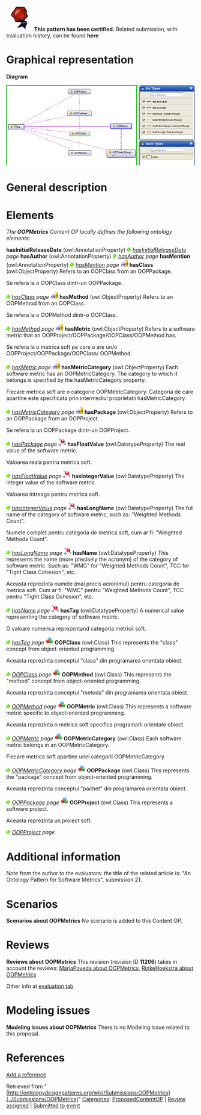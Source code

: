 [![](../images/thumb/b/b5/Certified.png/70px-Certified.png)](../Image/Certified.png "Certified.png") __This pattern has been certified.__
Related submission, with evaluation history, can be found __here__





#  Graphical representation


__Diagram__




[![Image:OOPMetricsDiagram.png](../images/0/0a/OOPMetricsDiagram.png)](../Image/OOPMetricsDiagram.png "Image:OOPMetricsDiagram.png")




#  General description


  




#  Elements


_The __OOPMetrics__ Content OP locally defines the following ontology elements:_



__hasInitialReleaseDate__ (owl:AnnotationProperty) 
 [![](../images/thumb/8/87/ArrowRight.gif/11px-ArrowRight.gif)](../Image/ArrowRight.gif "ArrowRight.gif") _[hasInitialReleaseDate](../Submissions/OOPMetrics/hasInitialReleaseDate "Submissions:OOPMetrics/hasInitialReleaseDate") page_
__hasAuthor__ (owl:AnnotationProperty) 
 [![](../images/thumb/8/87/ArrowRight.gif/11px-ArrowRight.gif)](../Image/ArrowRight.gif "ArrowRight.gif") _[hasAuthor](../Submissions/OOPMetrics/hasAuthor "Submissions:OOPMetrics/hasAuthor") page_
__hasMention__ (owl:AnnotationProperty) 
 [![](../images/thumb/8/87/ArrowRight.gif/11px-ArrowRight.gif)](../Image/ArrowRight.gif "ArrowRight.gif") _[hasMention](../Submissions/OOPMetrics/hasMention "Submissions:OOPMetrics/hasMention") page_
[![ObjectProperty](../images/thumb/c/c3/ObjectProperty.gif/20px-ObjectProperty.gif)](../Image/ObjectProperty.gif "ObjectProperty") __hasClass__ (owl:ObjectProperty) Refers to an OOPClass from an OOPPackage.
  



Se refera la o OOPClass dintr-un OOPPackage. 



 [![](../images/thumb/8/87/ArrowRight.gif/11px-ArrowRight.gif)](../Image/ArrowRight.gif "ArrowRight.gif") _[hasClass](../Submissions/OOPMetrics/hasClass "Submissions:OOPMetrics/hasClass") page_
[![ObjectProperty](../images/thumb/c/c3/ObjectProperty.gif/20px-ObjectProperty.gif)](../Image/ObjectProperty.gif "ObjectProperty") __hasMethod__ (owl:ObjectProperty) Refers to an OOPMethod from an OOPClass.
  



Se refera la o OOPMethod dintr-o OOPClass. 



 [![](../images/thumb/8/87/ArrowRight.gif/11px-ArrowRight.gif)](../Image/ArrowRight.gif "ArrowRight.gif") _[hasMethod](../Submissions/OOPMetrics/hasMethod "Submissions:OOPMetrics/hasMethod") page_
[![ObjectProperty](../images/thumb/c/c3/ObjectProperty.gif/20px-ObjectProperty.gif)](../Image/ObjectProperty.gif "ObjectProperty") __hasMetric__ (owl:ObjectProperty) Refers to a software metric that an OOPProject/OOPPackage/OOPClass/OOPMethod has.
  



Se refera la o metrica soft pe care o are un/o OOPProject/OOPPackage/OOPClass/ OOPMethod. 



 [![](../images/thumb/8/87/ArrowRight.gif/11px-ArrowRight.gif)](../Image/ArrowRight.gif "ArrowRight.gif") _[hasMetric](../Submissions/OOPMetrics/hasMetric "Submissions:OOPMetrics/hasMetric") page_
[![ObjectProperty](../images/thumb/c/c3/ObjectProperty.gif/20px-ObjectProperty.gif)](../Image/ObjectProperty.gif "ObjectProperty") __hasMetricCategory__ (owl:ObjectProperty) Each software metric has an OOPMetricCategory. The category to which it belongs is specified by the hasMetricCategory property.
  



Fiecare metrica soft are o categorie OOPMetricCategory. Categoria de care apartine este specificata prin intermediul proprietatii hasMetricCategory. 



 [![](../images/thumb/8/87/ArrowRight.gif/11px-ArrowRight.gif)](../Image/ArrowRight.gif "ArrowRight.gif") _[hasMetricCategory](../Submissions/OOPMetrics/hasMetricCategory "Submissions:OOPMetrics/hasMetricCategory") page_
[![ObjectProperty](../images/thumb/c/c3/ObjectProperty.gif/20px-ObjectProperty.gif)](../Image/ObjectProperty.gif "ObjectProperty") __hasPackage__ (owl:ObjectProperty) Refers to an OOPPackage from an OOPProject.
  



Se refera la un OOPPackage dintr-un OOPProject. 



 [![](../images/thumb/8/87/ArrowRight.gif/11px-ArrowRight.gif)](../Image/ArrowRight.gif "ArrowRight.gif") _[hasPackage](../Submissions/OOPMetrics/hasPackage "Submissions:OOPMetrics/hasPackage") page_
[![DatatypeProperty](../images/thumb/a/a5/DatatypeProperty.gif/20px-DatatypeProperty.gif)](../Image/DatatypeProperty.gif "DatatypeProperty") __hasFloatValue__ (owl:DatatypeProperty) The real value of the software metric.
  



Valoarea reala pentru metrica soft. 



 [![](../images/thumb/8/87/ArrowRight.gif/11px-ArrowRight.gif)](../Image/ArrowRight.gif "ArrowRight.gif") _[hasFloatValue](../Submissions/OOPMetrics/hasFloatValue "Submissions:OOPMetrics/hasFloatValue") page_
[![DatatypeProperty](../images/thumb/a/a5/DatatypeProperty.gif/20px-DatatypeProperty.gif)](../Image/DatatypeProperty.gif "DatatypeProperty") __hasIntegerValue__ (owl:DatatypeProperty) The integer value of the software metric.
  



Valoarea intreaga pentru metrica soft. 



 [![](../images/thumb/8/87/ArrowRight.gif/11px-ArrowRight.gif)](../Image/ArrowRight.gif "ArrowRight.gif") _[hasIntegerValue](../Submissions/OOPMetrics/hasIntegerValue "Submissions:OOPMetrics/hasIntegerValue") page_
[![DatatypeProperty](../images/thumb/a/a5/DatatypeProperty.gif/20px-DatatypeProperty.gif)](../Image/DatatypeProperty.gif "DatatypeProperty") __hasLongName__ (owl:DatatypeProperty) The full name of the category of software metric, such as: "Weighted Methods Count".
  



Numele complet pentru categoria de metrica soft, cum ar fi: "Weighted Methods Count". 



 [![](../images/thumb/8/87/ArrowRight.gif/11px-ArrowRight.gif)](../Image/ArrowRight.gif "ArrowRight.gif") _[hasLongName](../Submissions/OOPMetrics/hasLongName "Submissions:OOPMetrics/hasLongName") page_
[![DatatypeProperty](../images/thumb/a/a5/DatatypeProperty.gif/20px-DatatypeProperty.gif)](../Image/DatatypeProperty.gif "DatatypeProperty") __hasName__ (owl:DatatypeProperty) This represents the name (more precisely the acronym) of the category of software metric. Such as: "WMC" for "Weighted Methods Count", TCC for "Tight Class Cohesion", etc.
  



Aceasta reprezinta numele (mai precis acronimul) pentru categoria de metrica soft. Cum ar fi: "WMC" pentru "Weighted Methods Count", TCC pentru "Tight Class Cohesion", etc. 



 [![](../images/thumb/8/87/ArrowRight.gif/11px-ArrowRight.gif)](../Image/ArrowRight.gif "ArrowRight.gif") _[hasName](../Submissions/OOPMetrics/hasName "Submissions:OOPMetrics/hasName") page_
[![DatatypeProperty](../images/thumb/a/a5/DatatypeProperty.gif/20px-DatatypeProperty.gif)](../Image/DatatypeProperty.gif "DatatypeProperty") __hasTag__ (owl:DatatypeProperty) A numerical value representing the category of software metric.
  



O valoare numerica reprezentand categoria metricii soft. 



 [![](../images/thumb/8/87/ArrowRight.gif/11px-ArrowRight.gif)](../Image/ArrowRight.gif "ArrowRight.gif") _[hasTag](../Submissions/OOPMetrics/hasTag "Submissions:OOPMetrics/hasTag") page_
[![Class](../images/thumb/2/27/Class.gif/20px-Class.gif)](../Image/Class.gif "Class") __OOPClass__ (owl:Class) This represents the "class" concept from object-oriented programming.
  



Aceasta reprezinta conceptul "clasa" din programarea orientata obiect. 



 [![](../images/thumb/8/87/ArrowRight.gif/11px-ArrowRight.gif)](../Image/ArrowRight.gif "ArrowRight.gif") _[OOPClass](../Submissions/OOPMetrics/OOPClass "Submissions:OOPMetrics/OOPClass") page_
[![Class](../images/thumb/2/27/Class.gif/20px-Class.gif)](../Image/Class.gif "Class") __OOPMethod__ (owl:Class) This represents the "method" concept from object-oriented programming.
  



Aceasta reprezinta conceptul "metoda" din programarea orientata obiect. 



 [![](../images/thumb/8/87/ArrowRight.gif/11px-ArrowRight.gif)](../Image/ArrowRight.gif "ArrowRight.gif") _[OOPMethod](../Submissions/OOPMetrics/OOPMethod "Submissions:OOPMetrics/OOPMethod") page_
[![Class](../images/thumb/2/27/Class.gif/20px-Class.gif)](../Image/Class.gif "Class") __OOPMetric__ (owl:Class) This represents a software metric specific to object-oriented programming.
  



Aceasta reprezinta o metrica soft specifica programarii orientate obiect. 



 [![](../images/thumb/8/87/ArrowRight.gif/11px-ArrowRight.gif)](../Image/ArrowRight.gif "ArrowRight.gif") _[OOPMetric](../Submissions/OOPMetrics/OOPMetric "Submissions:OOPMetrics/OOPMetric") page_
[![Class](../images/thumb/2/27/Class.gif/20px-Class.gif)](../Image/Class.gif "Class") __OOPMetricCategory__ (owl:Class) Each software metric belongs in an OOPMetricCategory.
  



Fiecare metrica soft apartine unei categorii OOPMetricCategory. 



 [![](../images/thumb/8/87/ArrowRight.gif/11px-ArrowRight.gif)](../Image/ArrowRight.gif "ArrowRight.gif") _[OOPMetricCategory](../Submissions/OOPMetrics/OOPMetricCategory "Submissions:OOPMetrics/OOPMetricCategory") page_
[![Class](../images/thumb/2/27/Class.gif/20px-Class.gif)](../Image/Class.gif "Class") __OOPPackage__ (owl:Class) This represents the "package" concept from object-oriented programming.
  



Aceasta reprezinta conceptul "pachet" din programarea orientata obiect. 



 [![](../images/thumb/8/87/ArrowRight.gif/11px-ArrowRight.gif)](../Image/ArrowRight.gif "ArrowRight.gif") _[OOPPackage](../Submissions/OOPMetrics/OOPPackage "Submissions:OOPMetrics/OOPPackage") page_
[![Class](../images/thumb/2/27/Class.gif/20px-Class.gif)](../Image/Class.gif "Class") __OOPProject__ (owl:Class) This represents a software project.
  



Aceasta reprezinta un proiect soft. 



 [![](../images/thumb/8/87/ArrowRight.gif/11px-ArrowRight.gif)](../Image/ArrowRight.gif "ArrowRight.gif") _[OOPProject](../Submissions/OOPMetrics/OOPProject "Submissions:OOPMetrics/OOPProject") page_
  




#  Additional information


Note from the author to the evaluators: the title of the related article is: "An Ontology Pattern for Software Metrics", submission 21.



#  Scenarios



__Scenarios about OOPMetrics__
No scenario is added to this Content OP.




#  Reviews



__Reviews about OOPMetrics__
This revision (revision ID __11206__) takes in account the reviews: [MariaPoveda about OOPMetrics](../Reviews/MariaPoveda_about_OOPMetrics "Reviews:MariaPoveda about OOPMetrics"), [RinkeHoekstra about OOPMetrics](../Reviews/RinkeHoekstra_about_OOPMetrics "Reviews:RinkeHoekstra about OOPMetrics")


Other info at [evaluation tab](http://ontologydesignpatterns.org/wiki/index.php?title=Submissions:OOPMetrics&action=evaluation "http://ontologydesignpatterns.org/wiki/index.php?title=Submissions:OOPMetrics&action=evaluation")




  




#  Modeling issues



__Modeling issues about OOPMetrics__
There is no Modeling issue related to this proposal.




  




#  References


[Add a reference](index.php@title=Odp%253AAdd_reference&subject=../Submissions/OOPMetrics "http://ontologydesignpatterns.org/wiki/index.php?title=Odp:Add_reference&subject=Submissions%3AOOPMetrics")


  






Retrieved from "[http://ontologydesignpatterns.org/wiki/Submissions:OOPMetrics](../Submissions/OOPMetrics)"
 [Categories](http://ontologydesignpatterns.org/wiki/Special:Categories "Special:Categories"): [ProposedContentOP](../Category/ProposedContentOP "Category:ProposedContentOP") | [Review assigned](../Category/Review_assigned "Category:Review assigned") | [Submitted to event](../Category/Submitted_to_event "Category:Submitted to event")